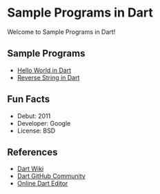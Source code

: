# Sample Programs in Dart

Welcome to Sample Programs in Dart!

## Sample Programs

- [Hello World in Dart](https://therenegadecoder.com/blog/hello-world-in-dart/)
- [Reverse String in Dart](https://therenegadecoder.com/code/reverse-a-string-in-dart/)

## Fun Facts

- Debut: 2011
- Developer: Google
- License: BSD

## References

- [Dart Wiki](https://en.wikipedia.org/wiki/Dart_(programming_language))
- [Dart GitHub Community](https://github.com/dart-lang)
- [Online Dart Editor](https://dartpad.dartlang.org/)
